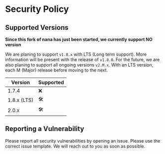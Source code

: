 # Security Policy

## Supported Versions
**Since this fork of nana has just been started, we currently support NO version** 

We are planing to support `v1.8.x` with LTS (Long term support). More information will be present with the release of `v1.8.0`. For the future, we are also planing to support all ongoing versions `v2.M.x`. With an LTS version, each M (Major) release before moving to the next.

| Version     | Supported           |
| ----------- | ------------------- |
| 1.7.4       | :x:                 |
| 1.8.x (LTS) | :hammer_and_wrench: |
| 2.0.x       | :hammer_and_wrench: |

## Reporting a Vulnerability
Please report all security vulnerabilities by opening an issue. Please use the correct issue template. We will reach out to you as soon as possible. 
